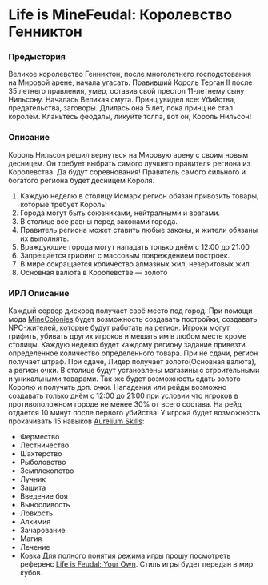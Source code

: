 # Life is MineFeudal: Королевство Генниктон

### Предыстория
Великое королевство Генниктон, после многолетнего господстования на Мировой арене, начала угасать. Правивший Король Терган II после 35 летнего правления, умер, оставив свой престол 11-летнему сыну Нильсону. 
Началась Великая смута. Принц увидел все: Убийства, предательства, заговоры. Длилась она 5 лет, пока принц не стал королем.
Кланьтесь феодалы, ликуйте толпа, вот он, Король Нильсон!

### Описание
Король Нильсон решил вернуться на Мировую арену с своим новым десницем. Он требует выбрать самого лучшего правителя региона из Королевства. Да будут соревнования!
Правитель самого сильного и богатого региона будет десницем Короля.

1. Каждую неделю в столицу Исмарк регион обязан привозить товары, которые требует Король!
2. Города могут быть союзниками, нейтралными и врагами.
3. В столице все равны перед законами города.
4. Правитель региона может ставить любые законы, и жители обязаны их выполнять.
5. Враждующие города могут нападать только днём с 12:00 до 21:00
6. Запрещается грифинг с массовым повреждением построек.
7. В мире сокращается количество алмазных жил, незеритовых жил
8. Основная валюта в Королевстве — золото

### ИРЛ Описание
Каждый сервер дискорд получает своё место под город. При помощи мода [MineColonies](https://www.curseforge.com/minecraft/mc-mods/minecolonies) будет возможность создавать постройки, создавать NPC-жителей, которые будут работать на регион. Игроки могут грифить, убивать других игроков и мешать им в любом месте кроме столицы. 
Каждую неделю будет каждому региону задание привезти определенное количество определенного товара. При не сдачи, регион получает штраф. При сдаче, Лидер получает золото(Основная валюта), а регион очки. 
В столице будут установлены магазины с строительными и уникальными товарами. Так-же будет возможность сдать золото Королю и получить доп. очки.
Нападения или рейды возможно создавать только днём с 12:00 до 21:00 при условии что игроков в противоположном городе не менее 30% от всего состава. На рейд отдается 10 минут после первого убийства.
У игрока будет возможность прокачивать 15 навыков [Aurelium Skills](https://www.spigotmc.org/resources/aurelium-skills-advanced-skills-stats-abilities-and-more.81069/): 
* Фермество
* Лестничество
* Шахтерство
* Рыболовство
* Земплекопство
* Лучник
* Защита
* Введение боя
* Выносливость
* Ловкость
* Алхимия
* Зачарование
* Магия
* Лечение
* Ковка
Для полного понятия режима игры прошу посмотреть референс [Life is Feudal: Your Own](https://store.steampowered.com/agecheck/app/290080/). Стиль игры будет передан в мир кубов.
